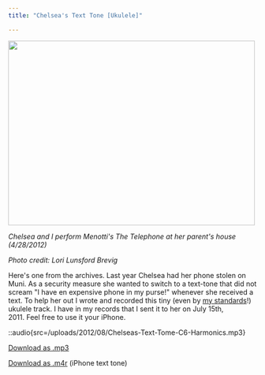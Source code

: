 ```yaml
---
title: "Chelsea's Text Tone [Ukulele]"

---
```


<a href="/uploads/2012/08/531292_3691278771372_40740060_n.jpg"><img class="size-large wp-image-1145  " title="531292_3691278771372_40740060_n" src="/uploads/2012/08/531292_3691278771372_40740060_n-500x375.jpg" alt="" width="500" height="375" /></a>

*Chelsea and I perform Menotti's The Telephone at her parent's house (4/28/2012)*

*Photo credit: Lori Lunsford Brevig*

Here's one from the archives. Last year Chelsea had her phone stolen on Muni. As a security measure she wanted to switch to a text-tone that did not scream "I have en expensive phone in my purse!" whenever she received a text. To help her out I wrote and recorded this tiny (even by [my standards](/blog/original-song-our-love-will-last-as-long/)!) ukulele track. I have in my records that I sent it to her on July 15th, 2011. Feel free to use it your iPhone.

::audio{src=/uploads/2012/08/Chelseas-Text-Tome-C6-Harmonics.mp3}

[Download as .mp3](/uploads/2012/08/Chelseas-Text-Tome-C6-Harmonics.mp3)

[Download as .m4r](/uploads/2012/08/Chelseas-Text-Tome-C6-Harmonics.m4r) (iPhone text tone)
